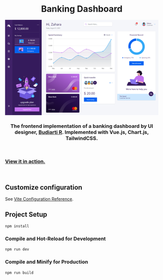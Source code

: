 <h1 align="center">Banking Dashboard</h1>

<p align="center"><img src="public/bank-port.png"></p>

<h3 align="center">
The frontend implementation of a banking dashboard by UI designer, <a href="https://dribbble.com/shots/17074960-Banking-Dashboard-Design">Budiarti R</a>. Implemented with Vue.js, Chart.js, TailwindCSS.
</h3>

<br>

<h3>
<a href="https://bankingdashboard.netlify.app" target="_blank">View it in action.</a>
</h3>
<br>

## Customize configuration

See [Vite Configuration Reference](https://vitejs.dev/config/).

## Project Setup

```sh
npm install
```

### Compile and Hot-Reload for Development

```sh
npm run dev
```

### Compile and Minify for Production

```sh
npm run build
```

